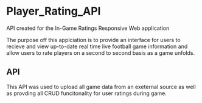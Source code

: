# Player_Rating_API
API created for the In-Game Ratings Responsive Web application

The purpose off this applciation is to provide an interface for users to recieve and view up-to-date real time live football game information and allow users to rate players on a second to second basis as a game unfolds.

## API

This API was used to upload all game data from an exeternal source as well as provding all CRUD funcitonality for user ratings during game.
